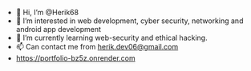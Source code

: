 - 👋 Hi, I’m @Herik68
- 👀 I’m interested in web development, cyber security, networking and android app development
- 🌱 I’m currently learning web-security and ethical hacking.
- 📫 Can contact me from herik.dev06@gmail.com
- https://portfolio-bz5z.onrender.com
